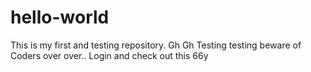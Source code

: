 # hello-world
This is my first and testing repository.
Gh
Gh
Testing testing beware of Coders over over..
Login and check out this
66y